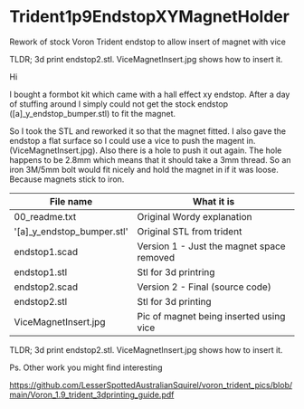 # Trident1p9EndstopXYMagnetHolder
Rework of stock Voron Trident endstop to allow insert of magnet with vice

TLDR; 3d print endstop2.stl. ViceMagnetInsert.jpg shows how to insert it.

Hi

I bought a formbot kit which came with a hall effect xy endstop. After a day of stuffing around I simply could not get the stock endstop ([a]_y_endstop_bumper.stl) to fit the magnet. 

So I took the STL and reworked it so that the magnet fitted. I also gave the endstop a flat surface so I could use a vice to push the magent in.(ViceMagnetInsert.jpg). Also there is a hole to push it out again. The hole happens to be 2.8mm which means that it should take a 3mm thread. So an iron 3M/5mm bolt would fit nicely and hold the magnet in if it was loose. Because magnets stick to iron.

File name                      | What it is
-------------------------------|------------------------------------
00_readme.txt                  | Original Wordy explanation
'[a]_y_endstop_bumper.stl'     | Original STL from trident
endstop1.scad                  | Version 1 - Just the magnet space removed
endstop1.stl                   | Stl for 3d printring
endstop2.scad                  | Version 2 - Final (source code)
endstop2.stl                   | Stl for 3d printing
ViceMagnetInsert.jpg           | Pic of magnet being inserted using vice

TLDR; 3d print endstop2.stl. ViceMagnetInsert.jpg shows how to insert it.

Ps. Other work you might find interesting

https://github.com/LesserSpottedAustralianSquirel/voron_trident_pics/blob/main/Voron_1.9_trident_3dprinting_guide.pdf


